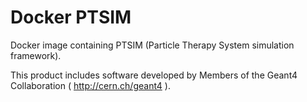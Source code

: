 Docker PTSIM
====

Docker image containing PTSIM (Particle Therapy System simulation framework).

This product includes software developed by Members of the Geant4 Collaboration ( http://cern.ch/geant4 ).
